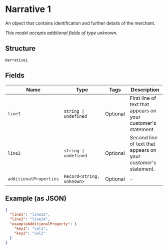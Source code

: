 
# Narrative 1

An object that contains identification and further details of the merchant.

*This model accepts additional fields of type unknown.*

## Structure

`Narrative1`

## Fields

| Name | Type | Tags | Description |
|  --- | --- | --- | --- |
| `line1` | `string \| undefined` | Optional | First line of text that appears on your customer's statement. |
| `line2` | `string \| undefined` | Optional | Second line of text that appears on your customer's statement. |
| `additionalProperties` | `Record<string, unknown>` | Optional | - |

## Example (as JSON)

```json
{
  "line1": "line12",
  "line2": "line24",
  "exampleAdditionalProperty": {
    "key1": "val1",
    "key2": "val2"
  }
}
```

